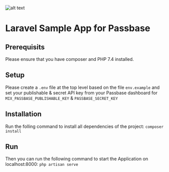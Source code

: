 ![alt text](https://i.imgur.com/cOj85Lg.jpg "Passbase Header")
 
# Laravel Sample App for Passbase

## Prerequisits

Please ensure that you have composer and PHP 7.4 installed.

## Setup

Please create a `.env` file at the top level based on the file `env.example` and set your publishable & secret API key from your Passbase dashboard for `MIX_PASSBASE_PUBLISHABLE_KEY` & `PASSBASE_SECRET_KEY`

## Installation

Run the folling command to install all dependencies of the project: `composer install`

## Run

Then you can run the following command to start the Application on localhost:8000: `php artisan serve`
